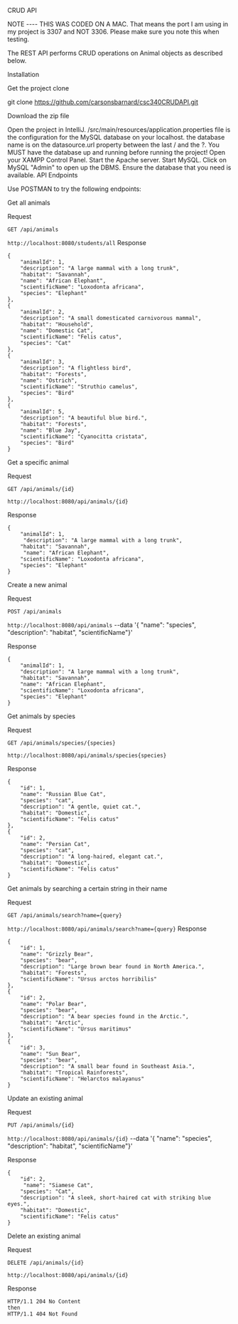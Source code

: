 CRUD API

NOTE ---- THIS WAS CODED ON A MAC. That means the port I am using in my project is 3307 and NOT 3306. Please make sure you note this when testing.

The REST API performs CRUD operations on Animal objects as described below.

Installation

Get the project
clone

git clone https://github.com/carsonsbarnard/csc340CRUDAPI.git

Download the zip file

Open the project in IntelliJ.
/src/main/resources/application.properties file is the configuration for the MySQL database on your localhost.
the database name is on the datasource.url property between the last / and the ?.
You MUST have the database up and running before running the project!
Open your XAMPP Control Panel.
Start the Apache server.
Start MySQL.
Click on MySQL "Admin" to open up the DBMS.
Ensure the database that you need is available.
API Endpoints

Use POSTMAN to try the following endpoints:

Get all animals

Request

`GET /api/animals`

`http://localhost:8080/students/all`
Response

    {
        "animalId": 1,
        "description": "A large mammal with a long trunk",
        "habitat": "Savannah",
        "name": "African Elephant",
        "scientificName": "Loxodonta africana",
        "species": "Elephant"
    },
    {
        "animalId": 2,
        "description": "A small domesticated carnivorous mammal",
        "habitat": "Household",
        "name": "Domestic Cat",
        "scientificName": "Felis catus",
        "species": "Cat"
    },
    {
        "animalId": 3,
        "description": "A flightless bird",
        "habitat": "Forests",
        "name": "Ostrich",
        "scientificName": "Struthio camelus",
        "species": "Bird"
    },
    {
        "animalId": 5,
        "description": "A beautiful blue bird.",
        "habitat": "Forests",
        "name": "Blue Jay",
        "scientificName": "Cyanocitta cristata",
        "species": "Bird"
    }
    
Get a specific animal

Request

`GET /api/animals/{id}`

`http://localhost:8080/api/animals/{id}`

Response

    {
        "animalId": 1,
         "description": "A large mammal with a long trunk",
        "habitat": "Savannah",
         "name": "African Elephant",
        "scientificName": "Loxodonta africana",
        "species": "Elephant"
    } 

Create a new animal

Request

`POST /api/animals`

`http://localhost:8080/api/animals` --data '{ "name": "species", "description": "habitat", "scientificName"}'

Response

    {
        "animalId": 1,
        "description": "A large mammal with a long trunk",
        "habitat": "Savannah",
        "name": "African Elephant",
        "scientificName": "Loxodonta africana",
        "species": "Elephant"
    }

Get animals by species

Request

`GET /api/animals/species/{species}`

`http://localhost:8080/api/animals/species{species}`

Response

    
    {
        "id": 1,
        "name": "Russian Blue Cat",
        "species": "cat",
        "description": "A gentle, quiet cat.",
        "habitat": "Domestic",
        "scientificName": "Felis catus"
    },
    {
        "id": 2,
        "name": "Persian Cat",
        "species": "cat",
        "description": "A long-haired, elegant cat.",
        "habitat": "Domestic",
        "scientificName": "Felis catus"
    }

Get animals by searching a certain string in their name

Request

`GET /api/animals/search?name={query}`

`http://localhost:8080/api/animals/search?name={query}`
Response

    
    {
        "id": 1,
        "name": "Grizzly Bear",
        "species": "bear",
        "description": "Large brown bear found in North America.",
        "habitat": "Forests",
        "scientificName": "Ursus arctos horribilis"
    },
    {
        "id": 2,
        "name": "Polar Bear",
        "species": "bear",
        "description": "A bear species found in the Arctic.",
        "habitat": "Arctic",
        "scientificName": "Ursus maritimus"
    },
    {
        "id": 3,
        "name": "Sun Bear",
        "species": "bear",
        "description": "A small bear found in Southeast Asia.",
        "habitat": "Tropical Rainforests",
        "scientificName": "Helarctos malayanus"
    }

Update an existing animal

Request

`PUT /api/animals/{id}`

`http://localhost:8080/api/animals/{id}` --data '{ "name": "species", "description": "habitat", "scientificName"}'

Response

    {
        "id": 2,
         "name": "Siamese Cat",
        "species": "Cat",
        "description": "A sleek, short-haired cat with striking blue eyes.",
        "habitat": "Domestic",
        "scientificName": "Felis catus"
    }

Delete an existing animal

Request

`DELETE /api/animals/{id}`

`http://localhost:8080/api/animals/{id}`

Response

    HTTP/1.1 204 No Content
    then
    HTTP/1.1 404 Not Found
